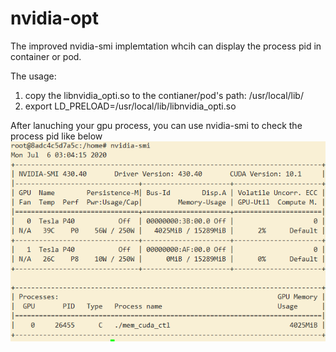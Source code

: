 # nvidia-opt
The improved nvidia-smi implemtation whcih can display the process pid in container or pod.

The usage:
1. copy the libnvidia_opti.so to the contianer/pod's  path:  /usr/local/lib/ 
2. export LD_PRELOAD=/usr/local/lib/libnvidia_opti.so 

After lanuching your gpu process, you can use nvidia-smi to check the process pid like below
![Alt text](./nvidia-smi.png "nvidia-smi")
